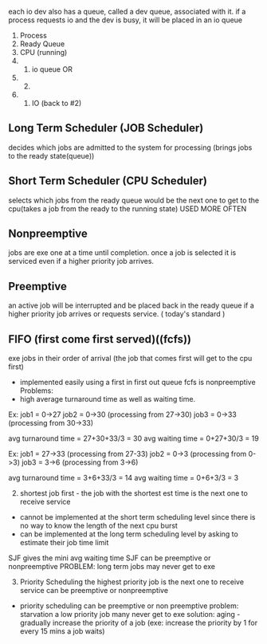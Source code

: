 each io dev also has a queue, called a dev queue, associated with it. if a process requests io and the dev is busy, it will be placed in an io queue
1. Process
2. Ready Queue
3. CPU (running)
4. 1. io queue
OR
4. 2. 
5. 1. IO (back to #2)


## Long Term Scheduler (JOB Scheduler)
decides which jobs are admitted to the system for processing (brings jobs to the ready state(queue))

## Short Term Scheduler (CPU Scheduler)
selects which jobs from the ready queue would be the next one to get to the cpu(takes a job from the ready to the running state)
USED MORE OFTEN

## Nonpreemptive
jobs are exe one at a time until completion.
once a job is selected it is serviced even if a higher priority job arrives.

## Preemptive
an active job will be interrupted and be placed back in the ready queue if a higher priority job arrives or requests service.
( today's standard )

## FIFO (first come first served)((fcfs))
exe jobs in their order of arrival
(the job that comes first will get to the cpu first)
- implemented easily using a first in first out queue
fcfs is nonpreemptive
Problems:
- high average turnaround time as well as waiting time.


Ex:
job1 = 0->27
job2 = 0->30 (processing from 27->30)
job3 = 0->33 (processing from 30->33)

avg turnaround time = 27+30+33/3 = 30
avg waiting time = 0+27+30/3 = 19

Ex:
job1 = 27->33 (processing from 27-33)
job2 = 0->3 (processing from 0->3)
job3 = 3->6 (processing from 3->6)

avg turnaround time = 3+6+33/3 = 14
avg waiting time = 0+6+3/3 = 3

2. shortest job first - the job with the shortest est time is the next one to receive service 
- cannot be implemented at the short term scheduling level since there is no way to know the length of the next cpu burst
- can be implemented at the long term scheduling level by asking to estimate their job time limit

SJF gives the mini avg waiting time
SJF can be preemptive or nonpreemptive
PROBLEM: long term jobs may never get to exe

3. Priority Scheduling
the highest priority job is the next one to receive service
can be preemptive or nonpreemptive
- priority scheduling can be preemptive or non preemptive
problem: starvation a low priority job many never get to exe
solution: aging - gradually increase the priority of a job (exe: increase the priority by 1 for every 15 mins a job waits)














